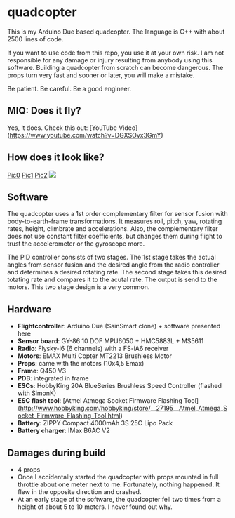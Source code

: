# quadcopter
This is my Arduino Due based quadcopter. The language is C++ with about 2500 lines of code.

If you want to use code from this repo, you use it at your own risk. I am not responsible for any damage or injury resulting from anybody using this software. Building a quadcopter from scratch can become dangerous. The props turn very fast and sooner or later, you will make a mistake.

Be patient. Be careful. Be a good engineer.

## MIQ: Does it fly?
Yes, it does. Check this out: [YouTube Video] (https://www.youtube.com/watch?v=DGXSOvx3GmY)

## How does it look like?
[Pic0](https://cloud.githubusercontent.com/assets/20499620/17650908/5c0c613c-625a-11e6-8b4b-0ab6f16a4936.png)
[Pic1](https://cloud.githubusercontent.com/assets/20499620/17650908/5c0c613c-625a-11e6-8b4b-0ab6f16a4936.png)
[Pic2](https://cloud.githubusercontent.com/assets/20499620/17650908/5c0c613c-625a-11e6-8b4b-0ab6f16a4936.png)
![](https://cloud.githubusercontent.com/assets/20499620/17650908/5c0c613c-625a-11e6-8b4b-0ab6f16a4936.png)

## Software
The quadcopter uses a 1st order complementary filter for sensor fusion with body-to-earth-frame transformations. It measures roll, pitch, yaw, rotating rates, height, climbrate and accelerations. Also, the complementary filter does not use constant filter coefficients, but changes them during flight to trust the accelerometer or the gyroscope more.

The PID controller consists of two stages. The 1st stage takes the actual angles from sensor fusion and the desired angle from the radio controller and determines a desired rotating rate. The second stage takes this desired totating rate and compares it to the acutal rate. The output is send to the motors. This two stage design is a very common.

## Hardware
- **Flightcontroller**: Arduino Due (SainSmart clone) + software presented here
- **Sensor board**: GY-86 10 DOF MPU6050 + HMC5883L + MS5611
- **Radio**: Flysky-i6 (6 channels) with a FS-iA6 receiver
- **Motors**: EMAX Multi Copter MT2213 Brushless Motor
- **Props**: came with the motors (10x4,5 Emax)
- **Frame**: Q450 V3
- **PDB**: integrated in frame
- **ESCs**: HobbyKing 20A BlueSeries Brushless Speed Controller (flashed with SimonK)
- **ESC flash tool**: [Atmel Atmega Socket Firmware Flashing Tool] (http://www.hobbyking.com/hobbyking/store/__27195__Atmel_Atmega_Socket_Firmware_Flashing_Tool.html)
- **Battery**: ZIPPY Compact 4000mAh 3S 25C Lipo Pack
- **Battery charger**: IMax B6AC V2

## Damages during build
- 4 props
- Once I accidentally started the quadcopter with props mounted in full throttle about one meter next to me. Fortunately, nothing happened. It flew in the opposite direction and crashed.
- At an early stage of the software, the quadcopter fell two times from a height of about 5 to 10 meters. I never found out why.
